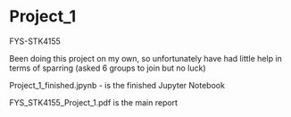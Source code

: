 # Project_1
FYS-STK4155

Been doing this project on my own, so unfortunately have had little help in terms of sparring (asked 6 groups to join but no luck)

Project_1_finished.jpynb - is the finished Jupyter Notebook

FYS_STK4155_Project_1.pdf is the main report
